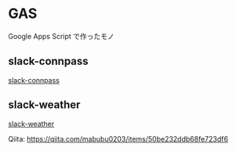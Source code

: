 # GAS

Google Apps Script で作ったモノ

## slack-connpass

[slack-connpass](slack-connpass)

## slack-weather

[slack-weather](slack-weather)

Qiita: https://qiita.com/mabubu0203/items/50be232ddb68fe723df6

